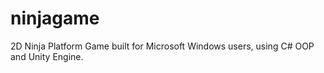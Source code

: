 # ninjagame
2D Ninja Platform Game built for Microsoft Windows users, using C# OOP and Unity Engine.
